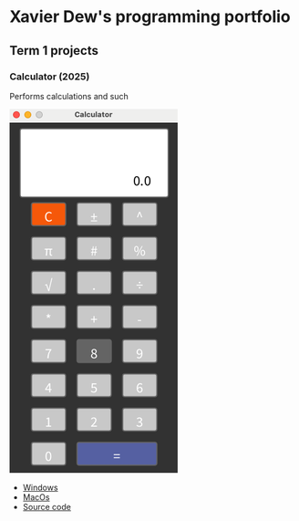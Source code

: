 # Xavier Dew's programming portfolio

## Term 1 projects

### Calculator (2025)

Performs calculations and such

![RunningCalculator](https://github.com/XavierDew/xd/blob/main/Images/%20Calc.png?raw=true)

* [Windows](https://github.com/XavierDew/xd/blob/main/src/Calc/windows-amd64.zip)
* [MacOs](https://github.com/XavierDew/xd/blob/main/src/Calc/macos-aarch64.zip)
* [Source code]()

